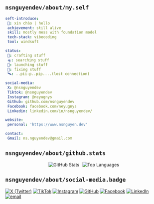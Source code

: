 ## **`nsnguyendev/about/my.self`**
 ``` yaml
seft-introduce:
  👋: xin chào | hello
  achievement: still alive
  skill: mostly mess with foundation model
  tech-stack: vibecoding
  tool: windsuft

status: 
  🤖: crafting stuff
  🛸: searching stuff
  🚀: launching stuff
  📡: fixing stuff
  🛰️: ..pii-p..pip....(lost connection)

social-media:
  X: @nsnguyendev
  Tiktok: @nsnguyendev
  Instagram: @neyugnys
  Github: github.com/nsnguyendev
  Facebook: facebook.com/neyugnys
  Linkedin: linkedin.com/in/nsnguyendev/

website:
  personal: 'https://www.nsnguyen.dev'

contact:
  Gmail: ns.nguyendev@gmail.com
```

 ## **`nsnguyendev/about/github.stats`**
<div align="center" style="display: flex; justify-content: center; gap: 10px;">
  <img src="https://github-readme-stats.vercel.app/api?username=nsnguyendev&show_icons=true&theme=dark&hide_border=true" alt="GitHub Stats" />
  <img src="https://github-readme-stats.vercel.app/api/top-langs/?username=nsnguyendev&layout=compact&theme=dark&hide_border=true" alt="Top Languages" />
</div>

## **`nsnguyendev/about/social-media.badge`**
[![X (Twitter)](https://img.shields.io/badge/-@nsnguyendev-black?labelColor=black&logo=x&logoColor=white&style=flat)](https://x.com/nsnguyendev)  [![TikTok](https://img.shields.io/badge/-@nsnguyendev-black?labelColor=black&logo=tiktok&logoColor=white&style=flat)](https://tiktok.com/@nsnguyendev)  [![Instagram](https://img.shields.io/badge/-@neyugnys-black?labelColor=black&logo=instagram&logoColor=white&style=flat)](https://instagram.com/neyugnys)  [![GitHub](https://img.shields.io/badge/-nsnguyendev-black?labelColor=black&logo=github&logoColor=white&style=flat)](https://github.com/nsnguyendev) [![Facebook](https://img.shields.io/badge/-neyugnys-black?labelColor=black&logo=facebook&logoColor=white&style=flat)](https://facebook.com/neyugnys) [![LinkedIn](https://img.shields.io/badge/-nsnguyendev-black?labelColor=black&logo=linkedin&logoColor=white&style=flat)](https://linkedin.com/in/nsnguyendev) [![email](https://img.shields.io/badge/-ns.nguyendev@gmail.com-black?labelColor=black&logo=gmail&logoColor=white&style=flat-square)](mailto:ns.nguyendev@gmail.com)


<!--
**nsnguyendev/nsnguyendev** is a ✨ _special_ ✨ repository because its `README.md` (this file) appears on your GitHub profile.

Here are some ideas to get you started:

- 🔭 I’m currently working on ...
- 🌱 I’m currently learning ...
- 👯 I’m looking to collaborate on ...
- 🤔 I’m looking for help with ...
- 💬 Ask me about ...
- 📫 How to reach me: ...
- 😄 Pronouns: ...
- ⚡ Fun fact: ...
-->
